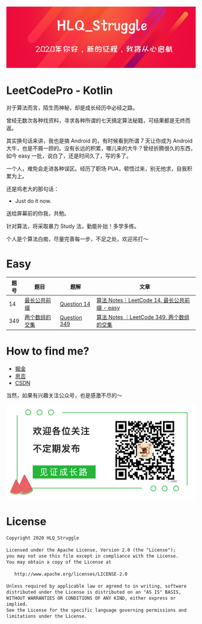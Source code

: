 ![](https://github.com/HLQ-Struggle/LeetCodePro/blob/master/image/HLQ_Struggle.png?raw=true)

LeetCodePro - Kotlin
===

对于算法而言，陌生而神秘，却是成长经历中必经之路。

曾经无数次各种找资料，寻求各种所谓的七天搞定算法秘籍，可结果都是无终而返。

其实换句话来讲，我也是搞 Android 的，有时候看到所谓 7 天让你成为 Android 大牛，也是不屑一顾的。没有长远的积累，哪儿来的大牛？曾经折腾很久的东西，如今 easy 一批，说白了，还是时间久了，写的多了。

一个人，难免会走进各种误区。经历了职场 PUA，顿悟过来，别无他求，自我积累为上。

还是鸡老大的那句话：

- Just do it now.

送给屏幕前的你我，共勉。

针对算法，将采取暴力 Study 法，勤能补拙！多学多练。

个人是个算法白痴，尽量完善每一步，不足之处，欢迎吊打～ 

Easy 
===

|  题号   | 题目  | 题解  | 文章 |
|  ----  | ----  | ----  | ---- |
| 14  | [最长公共前缀](https://leetcode-cn.com/problems/longest-common-prefix/) | [Question 14](https://github.com/HLQ-Struggle/LeetCodePro/blob/master/src/com/hlq/leetcode/array/Question14.kt) | [算法 Notes｜LeetCode 14. 最长公共前缀 - easy](https://juejin.im/post/6895273901710901261) | 
| 349  | [两个数组的交集](https://leetcode-cn.com/problems/intersection-of-two-arrays/) | [Question 349](https://github.com/HLQ-Struggle/LeetCodePro/blob/master/src/com/hlq/leetcode/array/Question349.kt) | [算法 Notes ｜LeetCode 349. 两个数组的交集](https://juejin.im/post/6892626856354021384) | 


How to find me?
===

- [掘金](https://juejin.im/user/3157453123092488/posts)
- [思否](https://segmentfault.com/blog/hlq96)
- [CSDN](https://heliquan.blog.csdn.net/)

当然，如果有兴趣关注公众号，也是感激不尽的～

![](https://github.com/HLQ-Struggle/LeetCodePro/blob/master/image/wx_gzh.png?raw=true)

License
===

    Copyright 2020 HLQ_Struggle

    Licensed under the Apache License, Version 2.0 (the "License");
    you may not use this file except in compliance with the License.
    You may obtain a copy of the License at

       http://www.apache.org/licenses/LICENSE-2.0

    Unless required by applicable law or agreed to in writing, software
    distributed under the License is distributed on an "AS IS" BASIS,
    WITHOUT WARRANTIES OR CONDITIONS OF ANY KIND, either express or implied.
    See the License for the specific language governing permissions and
    limitations under the License.
